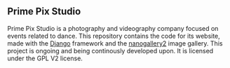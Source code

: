 ## Prime Pix Studio
Prime Pix Studio is a photography and videography company focused on events related to dance. This repository contains the code for its website, made with the [Django](https://github.com/django/django) framework and the [nanogallery2](https://nanogallery2.nanostudio.org/) image gallery. This project is ongoing and being continously developed upon. It is licensed under the GPL V2 license.
